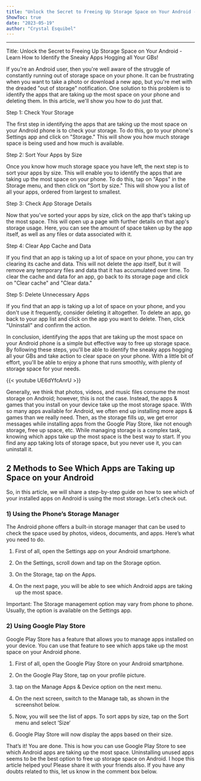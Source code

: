 ```yaml
---
title: "Unlock the Secret to Freeing Up Storage Space on Your Android - Learn How to Identify the Sneaky Apps Hogging all Your GBs!"
ShowToc: true 
date: "2023-05-19"
author: "Crystal Esquibel"
---
```

*****
Title: Unlock the Secret to Freeing Up Storage Space on Your Android - Learn How to Identify the Sneaky Apps Hogging all Your GBs!

If you're an Android user, then you're well aware of the struggle of constantly running out of storage space on your phone. It can be frustrating when you want to take a photo or download a new app, but you're met with the dreaded "out of storage" notification. One solution to this problem is to identify the apps that are taking up the most space on your phone and deleting them. In this article, we'll show you how to do just that.

Step 1: Check Your Storage

The first step in identifying the apps that are taking up the most space on your Android phone is to check your storage. To do this, go to your phone's Settings app and click on "Storage." This will show you how much storage space is being used and how much is available.

Step 2: Sort Your Apps by Size

Once you know how much storage space you have left, the next step is to sort your apps by size. This will enable you to identify the apps that are taking up the most space on your phone. To do this, tap on "Apps" in the Storage menu, and then click on "Sort by size." This will show you a list of all your apps, ordered from largest to smallest.

Step 3: Check App Storage Details

Now that you've sorted your apps by size, click on the app that's taking up the most space. This will open up a page with further details on that app's storage usage. Here, you can see the amount of space taken up by the app itself, as well as any files or data associated with it.

Step 4: Clear App Cache and Data

If you find that an app is taking up a lot of space on your phone, you can try clearing its cache and data. This will not delete the app itself, but it will remove any temporary files and data that it has accumulated over time. To clear the cache and data for an app, go back to its storage page and click on "Clear cache" and "Clear data."

Step 5: Delete Unnecessary Apps

If you find that an app is taking up a lot of space on your phone, and you don't use it frequently, consider deleting it altogether. To delete an app, go back to your app list and click on the app you want to delete. Then, click "Uninstall" and confirm the action.

In conclusion, identifying the apps that are taking up the most space on your Android phone is a simple but effective way to free up storage space. By following these steps, you'll be able to identify the sneaky apps hogging all your GBs and take action to clear space on your phone. With a little bit of effort, you'll be able to enjoy a phone that runs smoothly, with plenty of storage space for your needs.

{{< youtube UE6dYfcAnrU >}} 



Generally, we think that photos, videos, and music files consume the most storage on Android; however, this is not the case. Instead, the apps & games that you install on your device take up the most storage space.
With so many apps available for Android, we often end up installing more apps & games than we really need. Then, as the storage fills up, we get error messages while installing apps from the Google Play Store, like not enough storage, free up space, etc.
While managing storage is a complex task, knowing which apps take up the most space is the best way to start. If you find any app taking lots of storage space, but you never use it, you can uninstall it.

 
## 2 Methods to See Which Apps are Taking up Space on your Android


So, in this article, we will share a step-by-step guide on how to see which of your installed apps on Android is using the most storage. Let’s check out.

 
### 1) Using the Phone’s Storage Manager


The Android phone offers a built-in storage manager that can be used to check the space used by photos, videos, documents, and apps. Here’s what you need to do.
1. First of all, open the Settings app on your Android smartphone.

2. On the Settings, scroll down and tap on the Storage option.

3. On the Storage, tap on the Apps.

4. On the next page, you will be able to see which Android apps are taking up the most space.

Important: The Storage management option may vary from phone to phone. Usually, the option is available on the Settings app.

 
### 2) Using Google Play Store


Google Play Store has a feature that allows you to manage apps installed on your device. You can use that feature to see which apps take up the most space on your Android phone.
1. First of all, open the Google Play Store on your Android smartphone.
2. On the Google Play Store, tap on your profile picture.

3. tap on the Manage Apps & Device option on the next menu.

4. On the next screen, switch to the Manage tab, as shown in the screenshot below.

5. Now, you will see the list of apps. To sort apps by size, tap on the Sort menu and select ‘Size‘

6. Google Play Store will now display the apps based on their size.

That’s it! You are done. This is how you can use Google Play Store to see which Android apps are taking up the most space.
Uninstalling unused apps seems to be the best option to free up storage space on Android. I hope this article helped you! Please share it with your friends also. If you have any doubts related to this, let us know in the comment box below.





